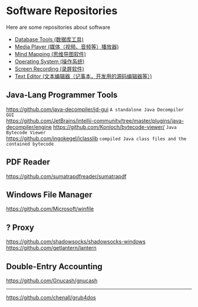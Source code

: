 # Software Repositories
Here are some repositories about software

* [Database Tools (数据库工具)][software_database_tool]
* [Media Player (媒体（视频、音频等）播放器)][software_media_player]
* [Mind Mapping (思维导图软件)][software_mind_mapping]
* [Operating System (操作系统)][software_operating_system]
* [Screen Recording (录屏软件)][software_screen_recording]
* [Text Editor (文本编辑器（记事本，开发用的源码编辑器等）)][software_text_editor]


## Java-Lang Programmer Tools
https://github.com/java-decompiler/jd-gui ``` A standalone Java Decompiler GUI ```    
https://github.com/JetBrains/intellij-community/tree/master/plugins/java-decompiler/engine
https://github.com/Konloch/bytecode-viewer/ ``` Java Bytecode Viewer ```    
https://github.com/ingokegel/jclasslib  ``` compiled Java class files and the contained bytecode ```    

## PDF Reader
https://github.com/sumatrapdfreader/sumatrapdf    

## Windows File Manager
https://github.com/Microsoft/winfile    

## ? Proxy
https://github.com/shadowsocks/shadowsocks-windows    
https://github.com/getlantern/lantern    

## Double-Entry Accounting
https://github.com/Gnucash/gnucash    

--------

https://github.com/chenall/grub4dos    



[software_database_tool]:    software_database_tool.md
[software_media_player]:     software_media_player.md
[software_mind_mapping]:     software_mind_mapping.md
[software_operating_system]: software_operating_system.md
[software_screen_recording]: software_screen_recording.md
[software_text_editor]:      software_text_editor.md
